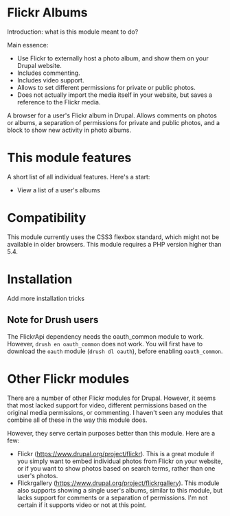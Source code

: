 # Flickr Albums
Introduction: what is this module meant to do?

Main essence:
- Use Flickr to externally host a photo album, and show them on your Drupal website.
- Includes commenting.
- Includes video support.
- Allows to set different permissions for private or public photos.
- Does not actually import the media itself in your website, but saves a reference to the Flickr media.

A browser for a user's Flickr album in Drupal. Allows comments on photos or albums, a separation of permissions for private and public photos, and a block to show new activity in photo albums.

# This module features
A short list of all individual features. Here's a start:
- View a list of a user's albums

# Compatibility
This module currently uses the CSS3 flexbox standard, which might not be available in older browsers.
This module requires a PHP version higher than 5.4.

# Installation
Add more installation tricks

## Note for Drush users
The FlickrApi dependency needs the oauth_common module to work. However, `drush en oauth_common` does not work. You will first have to download the `oauth` module (`drush dl oauth`), before enabling `oauth_common`.

# Other Flickr modules
There are a number of other Flickr modules for Drupal. However, it seems that most lacked support for video, different permissions based on the original media permissions, or commenting. I haven't seen any modules that combine all of these in the way this module does.

However, they serve certain purposes better than this module. Here are a few:
- Flickr (https://www.drupal.org/project/flickr). This is a great module if you simply want to embed individual photos from Flickr on your website, or if you want to show photos based on search terms, rather than one user's photos.
- Flickrgallery (https://www.drupal.org/project/flickrgallery). This module also supports showing a single user's albums, similar to this module, but lacks support for comments or a separation of permissions. I'm not certain if it supports video or not at this point.
